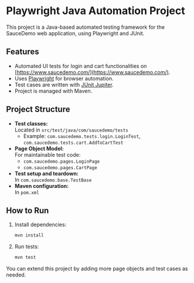 # Playwright Java Automation Project

This project is a Java-based automated testing framework for the SauceDemo web application, using Playwright and JUnit.

## Features

- Automated UI tests for login and cart functionalities on [https://www.saucedemo.com/](https://www.saucedemo.com/).
- Uses [Playwright](https://playwright.dev/java/) for browser automation.
- Test cases are written with [JUnit Jupiter](https://junit.org/junit5/).
- Project is managed with Maven.

## Project Structure

- **Test classes:**  
  Located in `src/test/java/com/saucedemo/tests`
  - Example: `com.saucedemo.tests.login.LoginTest`, `com.saucedemo.tests.cart.AddToCartTest`
- **Page Object Model:**  
  For maintainable test code:
  - `com.saucedemo.pages.LoginPage`
  - `com.saucedemo.pages.CartPage`
- **Test setup and teardown:**  
  In `com.saucedemo.base.TestBase`
- **Maven configuration:**  
  In `pom.xml`

## How to Run

1. Install dependencies:
   ```sh
   mvn install
   ```
2. Run tests:
   ```sh
   mvn test
   ```

You can extend this project by adding more page objects and test cases as needed.